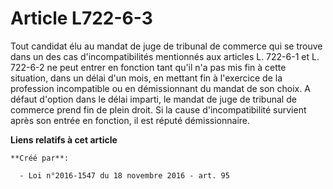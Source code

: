 # Article L722-6-3

Tout candidat élu au mandat de juge de tribunal de commerce qui se trouve dans un des cas d'incompatibilités mentionnés aux
articles L. 722-6-1 et L. 722-6-2 ne peut entrer en fonction tant qu'il n'a pas mis fin à cette situation, dans un délai d'un
mois, en mettant fin à l'exercice de la profession incompatible ou en démissionnant du mandat de son choix. A défaut d'option
dans le délai imparti, le mandat de juge de tribunal de commerce prend fin de plein droit. Si la cause d'incompatibilité
survient après son entrée en fonction, il est réputé démissionnaire.

**Liens relatifs à cet article**

	**Créé par**:

	  - Loi n°2016-1547 du 18 novembre 2016 - art. 95
